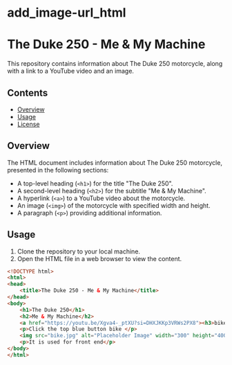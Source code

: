 # add_image-url_html
# The Duke 250 - Me & My Machine

This repository contains information about The Duke 250 motorcycle, along with a link to a YouTube video and an image.

## Contents

- [Overview](#overview)
- [Usage](#usage)
- [License](#license)

## Overview

The HTML document includes information about The Duke 250 motorcycle, presented in the following sections:

- A top-level heading (`<h1>`) for the title "The Duke 250".
- A second-level heading (`<h2>`) for the subtitle "Me & My Machine".
- A hyperlink (`<a>`) to a YouTube video about the motorcycle.
- An image (`<img>`) of the motorcycle with specified width and height.
- A paragraph (`<p>`) providing additional information.

## Usage

1. Clone the repository to your local machine.
2. Open the HTML file in a web browser to view the content.

```html
<!DOCTYPE html>
<html>
<head>
    <title>The Duke 250 - Me & My Machine</title>
</head>
<body>
    <h1>The Duke 250</h1>
    <h2>Me & My Machine</h2>
    <a href="https://youtu.be/Xgva4-_ptXU?si=DHXJKKp3VRWs2PX8"><h3>bike</h3></a>
    <p>Click the top blue button bike </p>
    <img src="bike.jpg" alt="Placeholder Image" width="300" height="400">
    <p>It is used for front end</p>
</body>
</html>
